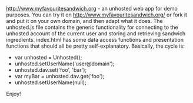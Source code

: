 http://www.myfavouritesandwich.org - an unhosted web app for demo purposes. You 
can try it on http://www.myfavouritesandwich.org/ or fork it and put it on your 
own domain, and then adapt what it does. The unhosted.js file contains the generic 
functionality for connecting to the unhosted account of the current user and 
storing and retrieving sandwich ingredients. index.html has some data access functions and
 presentation functions that should all be pretty self-explanatory. Basically, the cycle is:

 * var unhosted = Unhosted();
 * unhosted.setUserName('user@domain');
 * unhosted.dav.set('foo', 'bar');
 * var myBar = unhosted.dav.get('foo');
 * unhosted.setUserName(null);

Enjoy!
